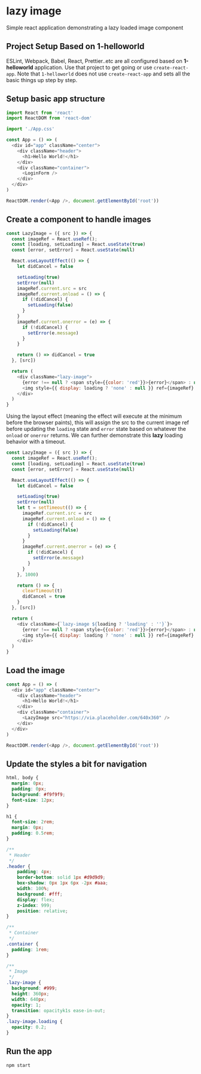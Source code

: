 # lazy image

Simple react application demonstrating a lazy loaded image component

## Project Setup Based on 1-helloworld

ESLint, Webpack, Babel, React, Prettier..etc are all configured based on **1-helloworld** application. Use that project to get going or use `create-react-app`. Note that `1-helloworld` does not use `create-react-app` and sets all the basic things up step by step.

## Setup basic app structure

```javascript
import React from 'react'
import ReactDOM from 'react-dom'

import './App.css'

const App = () => (
  <div id="app" className="center">
    <div className="header">
      <h1>Hello World!</h1>
    </div>
    <div className="container">
      <LoginForm />
    </div>
  </div>
)

ReactDOM.render(<App />, document.getElementById('root'))
```

## Create a component to handle images

```javascript
const LazyImage = ({ src }) => {
  const imageRef = React.useRef();
  const [loading, setLoading] = React.useState(true)
  const [error, setError] = React.useState(null)

  React.useLayoutEffect(() => {
    let didCancel = false

    setLoading(true)
    setError(null)
    imageRef.current.src = src
    imageRef.current.onload = () => {
      if (!didCancel) {
        setLoading(false)
      }
    }
    imageRef.current.onerror = (e) => {
      if (!didCancel) {
        setError(e.message)
      }
    }

    return () => didCancel = true
  }, [src])

  return (
    <div className="lazy-image">
      {error !== null ? <span style={{color: 'red'}}>{error}</span> : null}
      <img style={{ display: loading ? 'none' : null }} ref={imageRef} />
    </div>
  )
}
```

Using the layout effect (meaning the effect will execute at the minimum before the browser paints), this will assign the src to the current image ref before updating the `loading` state and `error` state based on whatever the `onload` or `onerror` returns. We can further demonstrate this **lazy** loading behavior with a timeout.

```javascript
const LazyImage = ({ src }) => {
  const imageRef = React.useRef();
  const [loading, setLoading] = React.useState(true)
  const [error, setError] = React.useState(null)

  React.useLayoutEffect(() => {
    let didCancel = false

    setLoading(true)
    setError(null)
    let t = setTimeout(() => {
      imageRef.current.src = src
      imageRef.current.onload = () => {
        if (!didCancel) {
          setLoading(false)
        }
      }
      imageRef.current.onerror = (e) => {
        if (!didCancel) {
          setError(e.message)
        }
      }
    }, 1000)

    return () => {
      clearTimeout(t)
      didCancel = true
    }
  }, [src])

  return (
    <div className={`lazy-image ${loading ? 'loading' : ''}`}>
      {error !== null ? <span style={{color: 'red'}}>{error}</span> : null}
      <img style={{ display: loading ? 'none' : null }} ref={imageRef} />
    </div>
  )
}
```

## Load the image

```javascript
const App = () => (
  <div id="app" className="center">
    <div className="header">
      <h1>Hello World!</h1>
    </div>
    <div className="container">
      <LazyImage src="https://via.placeholder.com/640x360" />
    </div>
  </div>
)

ReactDOM.render(<App />, document.getElementById('root'))
```

## Update the styles a bit for navigation

```css
html, body {
  margin: 0px;
  padding: 0px;
  background: #f9f9f9;
  font-size: 12px;
}

h1 {
  font-size: 2rem;
  margin: 0px;
  padding: 0.5rem;
}

/**
 * Header
 */
.header {
    padding: 4px;
    border-bottom: solid 1px #d9d9d9;
    box-shadow: 0px 1px 6px -2px #aaa;
    width: 100%;
    background: #fff;
    display: flex;
    z-index: 999;
    position: relative;
}

/**
 * Container
 */
.container {
  padding: 1rem;
}

/**
 * Image
 */
.lazy-image {
  background: #999;
  height: 360px;
  width: 640px;
  opacity: 1;
  transition: opacityk1s ease-in-out;
}
.lazy-image.loading {
  opacity: 0.2;
}
```

## Run the app

```bash
npm start
```
